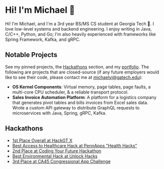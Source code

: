 # Hi! I'm Michael 👋

Hi! I'm Michael, and I'm a 3rd year BS/MS CS student at Georgia Tech 🐝. I love low-level systems and backend engineering. I enjoy writing in Java, C/C++, Python, and Go; I'm also heavily experienced with frameworks like Spring Framework, Kafka, and gRPC.

## Notable Projects

See my pinned projects, the [Hackathons](#hackathons) section, and my [portfolio](https://michael-yi.com/portfolio). The following are projects that are closed-source (if any future employers would like to see their code, please contact me at michaelyi@gatech.edu):

- **OS Kernel Components**: Virtual memory, page tables, page faults, a multi-core CPU scheduler, & a reliable transport protocol.
- **Sales Invoice Automation Platform**: A platform for a logistics company that generates pivot tables and bills invoices from Excel sales data. Wrote a custom API gateway to distribute GraphQL requests to microservices with Java, Spring, gRPC, Kafka.

## Hackathons

- [1st Place Overall at HackGT X](https://devpost.com/software/scribeai)
- [Best Access to Healthcare Hack at PennApps "Health Hacks"](https://devpost.com/software/n-a-dek950)
- [2nd Place at Coding Your Future Hackathon](https://devpost.com/software/chestray)
- [Best Environmental Hack at Unlock Hacks](https://devpost.com/software/leafx)
- [3rd Place at CA45 Congressional App Challenge](https://www.youtube.com/watch?v=oFE0Inj-pr8)

